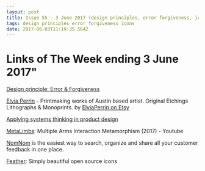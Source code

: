 ```yaml
---
layout: post
title: Issue 55 - 3 June 2017 (design principles, error forgiveness, icons)
tags: design principles error forgiveness icons
date: 2017-06-03T11:19:35.564Z
---
```

# Links of The Week ending 3 June 2017"

<a href="https://uxplanet.org/design-principle-error-forgiveness-1495f7471113" target="_blank">Design principle: Error &amp; Forgiveness</a>

<a href="http://elviaperrin.com" target="_blank">Elvia Perrin</a> - Printmaking works of Austin based artist. Original Etchings Lithographs &amp; Monoprints. by <a href="https://www.etsy.com/shop/ElviaPerrin">ElviaPerrin on Etsy</a>

<a href="https://blog.intercom.com/applying-systems-thinking-in-product-design" target="_blank">Applying systems thinking in product design</a>

<a href="https://www.youtube.com/watch?v=sKjAp0iZ7dc" target="_blank">MetaLimbs</a>: Multiple Arms Interaction Metamorphism (2017) - Youtube

<a href="https://nomnom.it/" target="_blank">NomNom</a> is the easiest way to search, organize and share all your customer feedback in one place.

<a href="https://feather.netlify.com" target="_blank">Feather</a>: Simply beautiful open source icons